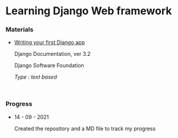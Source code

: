 <h1>Learning Django Web framework</h1>
<div>
  <h3>Materials</h3>
  <ul>
    <li>
      <p><a href='https://docs.djangoproject.com/en/3.2/intro/tutorial01/'>Writing your first Django app</a></p>
      <p>Django Documentation, ver 3.2<p>
      <p>Django Software Foundation<p>
      <p><em>Type : text based</em></p>
    </li>
  </ul>
</div>

<br>

<div>
  <h3>Progress</h3>
  <ul>
    <li>
      <p>14 - 09 - 2021</p>
      <p>Created the repository and a MD file to track my progress</p>
    </li>
  </ul>
</div>
